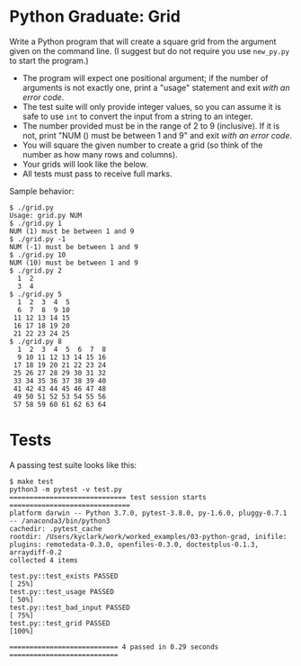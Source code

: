 # Python Graduate: Grid

Write a Python program that will create a square grid from the argument given on the command line. (I suggest but do not require you use `new_py.py` to start the program.)

* The program will expect one positional argument; if the number of arguments is not exactly one, print a "usage" statement and exit *with an error code*.
* The test suite will only provide integer values, so you can assume it is safe to use `int` to convert the input from a string to an integer.
* The number provided must be in the range of 2 to 9 (inclusive). If it is not, print "NUM (<the number>) must be between 1 and 9" and exit *with an error code*.
* You will square the given number to create a grid (so think of the number as how many rows and columns).
* Your grids will look like the below. 
* All tests must pass to receive full marks.

Sample behavior:

````
$ ./grid.py
Usage: grid.py NUM
$ ./grid.py 1
NUM (1) must be between 1 and 9
$ ./grid.py -1
NUM (-1) must be between 1 and 9
$ ./grid.py 10
NUM (10) must be between 1 and 9
$ ./grid.py 2
  1  2
  3  4
$ ./grid.py 5
  1  2  3  4  5
  6  7  8  9 10
 11 12 13 14 15
 16 17 18 19 20
 21 22 23 24 25
$ ./grid.py 8
  1  2  3  4  5  6  7  8
  9 10 11 12 13 14 15 16
 17 18 19 20 21 22 23 24
 25 26 27 28 29 30 31 32
 33 34 35 36 37 38 39 40
 41 42 43 44 45 46 47 48
 49 50 51 52 53 54 55 56
 57 58 59 60 61 62 63 64
````

# Tests

A passing test suite looks like this:

```
$ make test
python3 -m pytest -v test.py
============================= test session starts ==============================
platform darwin -- Python 3.7.0, pytest-3.8.0, py-1.6.0, pluggy-0.7.1 -- /anaconda3/bin/python3
cachedir: .pytest_cache
rootdir: /Users/kyclark/work/worked_examples/03-python-grad, inifile:
plugins: remotedata-0.3.0, openfiles-0.3.0, doctestplus-0.1.3, arraydiff-0.2
collected 4 items

test.py::test_exists PASSED                                              [ 25%]
test.py::test_usage PASSED                                               [ 50%]
test.py::test_bad_input PASSED                                           [ 75%]
test.py::test_grid PASSED                                                [100%]

=========================== 4 passed in 0.29 seconds ===========================
```
